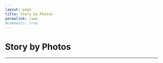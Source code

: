 ```yaml
---
layout: page
title: Story by Photos
permalink: /aaa
#comments: true
---
```


<h1> Story by Photos </h1>



 
<hr>